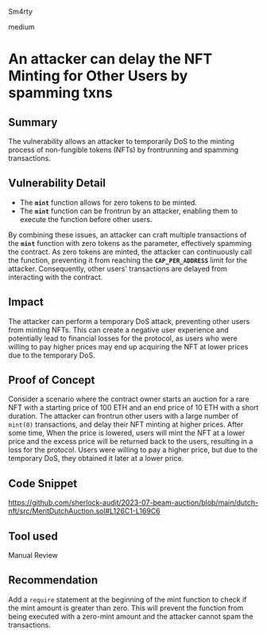 Sm4rty

medium

# An attacker can delay the NFT Minting for Other Users by spamming txns

## Summary
The vulnerability allows an attacker to temporarily DoS to the minting process of non-fungible tokens (NFTs) by frontrunning and spamming transactions. 

## Vulnerability Detail
- The **`mint`** function allows for zero tokens to be minted.
- The **`mint`** function can be frontrun by an attacker, enabling them to execute the function before other users.

By combining these issues, an attacker can craft multiple transactions of the **`mint`** function with zero tokens as the parameter, effectively spamming the contract. As zero tokens are minted, the attacker can continuously call the function, preventing it from reaching the **`CAP_PER_ADDRESS`** limit for the attacker. Consequently, other users' transactions are delayed from interacting with the contract.

## Impact
The attacker can perform a temporary DoS attack, preventing other users from minting NFTs. This can create a negative user experience and potentially lead to financial losses for the protocol, as users who were willing to pay higher prices may end up acquiring the NFT at lower prices due to the temporary DoS.

## Proof of Concept
Consider a scenario where the contract owner starts an auction for a rare NFT with a starting price of 100 ETH and an end price of 10 ETH with a short duration. The attacker can frontrun other users with a large number of `mint(0)` transactions, and delay their NFT minting at higher prices. After some time, When the price is lowered, users will mint the NFT at a lower price and the excess price will be returned back to the users, resulting in a loss for the protocol. Users were willing to pay a higher price, but due to the temporary DoS, they obtained it later at a lower price.

## Code Snippet
https://github.com/sherlock-audit/2023-07-beam-auction/blob/main/dutch-nft/src/MeritDutchAuction.sol#L126C1-L169C6

## Tool used
Manual Review

## Recommendation
Add a `require` statement at the beginning of the mint function to check if the mint amount is greater than zero. This will prevent the function from being executed with a zero-mint amount and the attacker cannot spam the transactions.